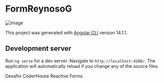 # FormReynosoG


![image](https://user-images.githubusercontent.com/5036388/194390877-e1471d4b-84ca-4ee2-8fd8-c37b4a08bbfc.png)

This project was generated with [Angular CLI](https://github.com/angular/angular-cli) version 14.1.1.

## Development server

Run `ng serve` for a dev server. Navigate to `http://localhost:4200/`. The application will automatically reload if you change any of the source files.

Desafio CoderHouse Reactive Forms
